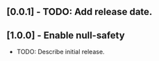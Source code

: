 ## [0.0.1] - TODO: Add release date.
## [1.0.0] - Enable null-safety

* TODO: Describe initial release.
